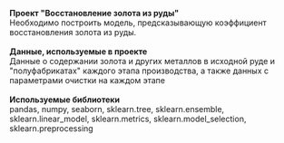 **Проект "Восстановление золота из руды"**<br>
Необходимо построить модель, предсказывающую коэффициент восстановления золота из руды.<br><br>
**Данные, используемые в проекте**<br>
Данные о содержании золота и других металлов в исходной руде и "полуфабрикатах" каждого этапа производства, а также данных с параметрами очистки на каждом этапе<br><br>
**Используемые библиотеки**<br>
pandas, numpy, seaborn, sklearn.tree, sklearn.ensemble, sklearn.linear_model, sklearn.metrics, sklearn.model_selection, sklearn.preprocessing
